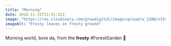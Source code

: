 ```yaml
---
title: "Morning"
date: 2018-11-22T11:51:12Z
image: "https://res.cloudinary.com/growdigital/image/upload/w_1280/v1542885853/1FD540FF-8E8D-446F-8383-A72C3B2E1FC3.jpg"
imageAlt: "Frosty leaves on frosty ground"
---
```


Morning world, bore da, from the **frosty** #ForestGarden 🙂
